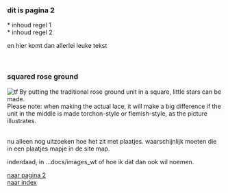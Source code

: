 <h3> dit is pagina 2</h3>
* inhoud regel 1 <br>
* inhoud regel 2 <br>

<p> en hier komt dan allerlei leuke tekst
<p><br>
  
<h3>squared rose ground</h3>
<img alt="tf" align="left" src="https://maetempels.github.io/MAE-gf/images_wt/gf-tor-vl.png">
By putting the traditional rose ground unit in a square, little stars can be made.<br>
Please note: when making the actual lace, it will make a big difference if the unit in the middle is made torchon-style or flemish-style, as the picture illustrates.
<br><br>

nu alleen nog uitzoeken hoe het zit met plaatjes.
waarschijnlijk moeten die in een plaatjes mapje in de site map.

inderdaad, in ...docs/images_wt of hoe ik dat dan ook wil noemen.<br>
<p>

[naar pagina 2](https://maetempels.github.io/MAE-gf/docs/pagina2) <br>
[naar index](https://maetempels.github.io/MAE-gf)<br>




